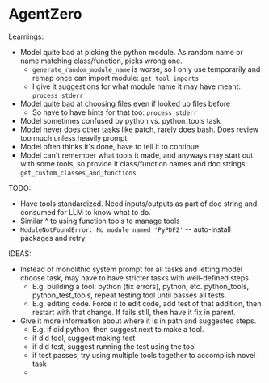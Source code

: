 # AgentZero

Learnings:
* Model quite bad at picking the python module.  As random name or name matching class/function, picks wrong one.
  * `generate_random_module_name` is worse, so I only use temporarily and remap once can import module: `get_tool_imports`
  * I give it suggestions for what module name it may have meant: `process_stderr`
* Model quite bad at choosing files even if looked up files before
  * So have to have hints for that too: `process_stderr`
* Model sometimes confused by python vs. python_tools task
* Model never does other tasks like patch, rarely does bash.  Does review too much unless heavily prompt.
* Model often thinks it's done, have to tell it to continue.
* Model can't remember what tools it made, and anyways may start out with some tools, so provide it  class/function names and doc strings: `get_custom_classes_and_functions`

TODO:
* Have tools standardized. Need inputs/outputs as part of doc string and consumed for LLM to know what to do.
* Similar ^ to using function tools to manage tools
* `ModuleNotFoundError: No module named 'PyPDF2'` -- auto-install packages and retry

IDEAS:
* Instead of monolithic system prompt for all tasks and letting model choose task, may have to have stricter tasks with well-defined steps
  * E.g. building a tool: python (fix errors), python, etc. python_tools, python_test_tools, repeat testing tool until passes all tests.
  * E.g. editing code.  Force it to edit code, add test of that addition, then restart with that change.  If fails still, then have it fix in parent.
* Give it more information about where it is in path and suggested steps.
  * E.g. if did python, then suggest next to make a tool.
  * if did tool, suggest making test
  * if did test, suggest running the test using the tool
  * if test passes, try using multiple tools together to accomplish novel task
  * 